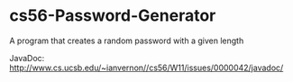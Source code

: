 cs56-Password-Generator
=======================

A program that creates a random password with a given length

JavaDoc: http://www.cs.ucsb.edu/~ianvernon//cs56/W11/issues/0000042/javadoc/
